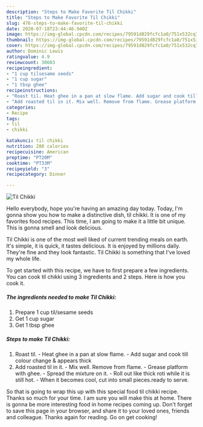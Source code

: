 ```yaml
---
description: "Steps to Make Favorite Til Chikki"
title: "Steps to Make Favorite Til Chikki"
slug: 476-steps-to-make-favorite-til-chikki
date: 2020-07-18T23:44:46.940Z
image: https://img-global.cpcdn.com/recipes/79591d829fcfc1a0/751x532cq70/til-chikki-recipe-main-photo.jpg
thumbnail: https://img-global.cpcdn.com/recipes/79591d829fcfc1a0/751x532cq70/til-chikki-recipe-main-photo.jpg
cover: https://img-global.cpcdn.com/recipes/79591d829fcfc1a0/751x532cq70/til-chikki-recipe-main-photo.jpg
author: Dominic Lewis
ratingvalue: 4.9
reviewcount: 30603
recipeingredient:
- "1 cup tilsesame seeds"
- "1 cup sugar"
- "1 tbsp ghee"
recipeinstructions:
- "Roast til. Heat ghee in a pan at slow flame. Add sugar and cook till colour change &amp; appears thick"
- "Add roasted til in it. Mix well. Remove from flame. Grease platform with ghee. Spread the mixture on it. Roll out like thick roti while it is still hot. When it becomes cool, cut into small pieces.ready to serve."
categories:
- Recipe
tags:
- til
- chikki

katakunci: til chikki 
nutrition: 280 calories
recipecuisine: American
preptime: "PT20M"
cooktime: "PT33M"
recipeyield: "3"
recipecategory: Dinner

---
```



![Til Chikki](https://img-global.cpcdn.com/recipes/79591d829fcfc1a0/751x532cq70/til-chikki-recipe-main-photo.jpg)

Hello everybody, hope you're having an amazing day today. Today, I'm gonna show you how to make a distinctive dish, til chikki. It is one of my favorites food recipes. This time, I am going to make it a little bit unique. This is gonna smell and look delicious.

Til Chikki is one of the most well liked of current trending meals on earth. It's simple, it is quick, it tastes delicious. It is enjoyed by millions daily. They're fine and they look fantastic. Til Chikki is something that I've loved my whole life.




To get started with this recipe, we have to first prepare a few ingredients. You can cook til chikki using 3 ingredients and 2 steps. Here is how you cook it.

<!--inarticleads1-->

##### The ingredients needed to make Til Chikki:

1. Prepare 1 cup til/sesame seeds
1. Get 1 cup sugar
1. Get 1 tbsp ghee




<!--inarticleads2-->

##### Steps to make Til Chikki:

1. Roast til. - Heat ghee in a pan at slow flame. - Add sugar and cook till colour change &amp; appears thick
1. Add roasted til in it. - Mix well. Remove from flame. - Grease platform with ghee. - Spread the mixture on it. - Roll out like thick roti while it is still hot. - When it becomes cool, cut into small pieces.ready to serve.




So that is going to wrap this up with this special food til chikki recipe. Thanks so much for your time. I am sure you will make this at home. There is gonna be more interesting food in home recipes coming up. Don't forget to save this page in your browser, and share it to your loved ones, friends and colleague. Thanks again for reading. Go on get cooking!
